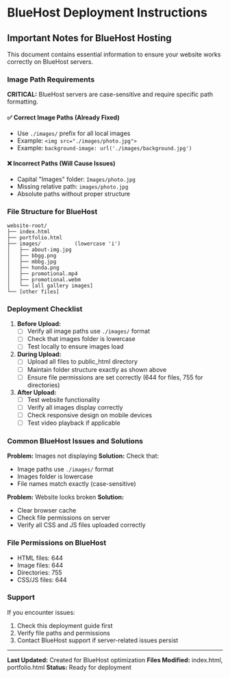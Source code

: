 # BlueHost Deployment Instructions

## Important Notes for BlueHost Hosting

This document contains essential information to ensure your website works correctly on BlueHost servers.

### Image Path Requirements

**CRITICAL:** BlueHost servers are case-sensitive and require specific path formatting.

#### ✅ Correct Image Paths (Already Fixed)
- Use `./images/` prefix for all local images
- Example: `<img src="./images/photo.jpg">`
- Example: `background-image: url('./images/background.jpg')`

#### ❌ Incorrect Paths (Will Cause Issues)
- Capital "Images" folder: `Images/photo.jpg`
- Missing relative path: `images/photo.jpg`
- Absolute paths without proper structure

### File Structure for BlueHost

```
website-root/
├── index.html
├── portfolio.html
├── images/           (lowercase 'i')
│   ├── about-img.jpg
│   ├── bbgg.png
│   ├── mbbg.jpg
│   ├── honda.png
│   ├── promotional.mp4
│   ├── promotional.webm
│   └── [all gallery images]
└── [other files]
```

### Deployment Checklist

1. **Before Upload:**
   - [ ] Verify all image paths use `./images/` format
   - [ ] Check that images folder is lowercase
   - [ ] Test locally to ensure images load

2. **During Upload:**
   - [ ] Upload all files to public_html directory
   - [ ] Maintain folder structure exactly as shown above
   - [ ] Ensure file permissions are set correctly (644 for files, 755 for directories)

3. **After Upload:**
   - [ ] Test website functionality
   - [ ] Verify all images display correctly
   - [ ] Check responsive design on mobile devices
   - [ ] Test video playback if applicable

### Common BlueHost Issues and Solutions

**Problem:** Images not displaying
**Solution:** Check that:
- Image paths use `./images/` format
- Images folder is lowercase
- File names match exactly (case-sensitive)

**Problem:** Website looks broken
**Solution:** 
- Clear browser cache
- Check file permissions on server
- Verify all CSS and JS files uploaded correctly

### File Permissions on BlueHost

- HTML files: 644
- Image files: 644
- Directories: 755
- CSS/JS files: 644

### Support

If you encounter issues:
1. Check this deployment guide first
2. Verify file paths and permissions
3. Contact BlueHost support if server-related issues persist

---

**Last Updated:** Created for BlueHost optimization
**Files Modified:** index.html, portfolio.html
**Status:** Ready for deployment